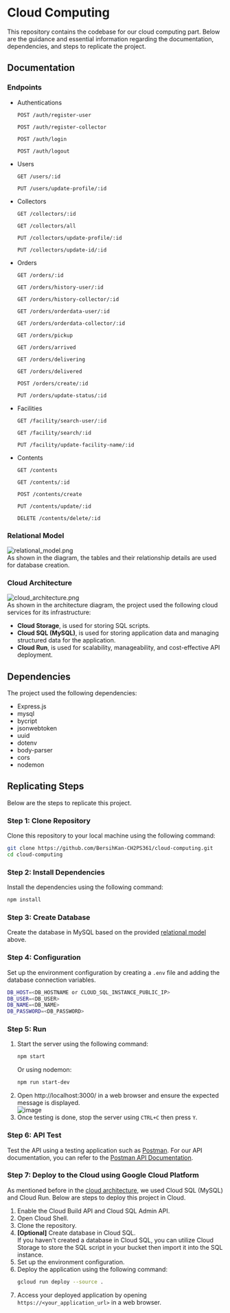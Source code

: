 # Cloud Computing
This repository contains the codebase for our cloud computing part. Below are the guidance and essential information regarding the documentation, dependencies, and steps to replicate the project.

## Documentation
### Endpoints
* Authentications
  ```
  POST /auth/register-user
  ```
  ```
  POST /auth/register-collector
  ```
  ```
  POST /auth/login
  ```
  ```
  POST /auth/logout
  ```
* Users
  ```
  GET /users/:id
  ```
  ```
  PUT /users/update-profile/:id
  ```
* Collectors
  ```
  GET /collectors/:id
  ```
  ```
  GET /collectors/all
  ```
  ```
  PUT /collectors/update-profile/:id
  ```
  ```
  PUT /collectors/update-id/:id
  ```
* Orders
  ```
  GET /orders/:id
  ```
  ```
  GET /orders/history-user/:id
  ```
  ```
  GET /orders/history-collector/:id
  ```
  ```
  GET /orders/orderdata-user/:id
  ```
  ```
  GET /orders/orderdata-collector/:id
  ```
  ```
  GET /orders/pickup
  ```
  ```
  GET /orders/arrived
  ```
  ```
  GET /orders/delivering
  ```
  ```
  GET /orders/delivered
  ```
  ```
  POST /orders/create/:id
  ```
  ```
  PUT /orders/update-status/:id
  ```
* Facilities
  ```
  GET /facility/search-user/:id
  ```
  ```
  GET /facility/search/:id
  ```
  ```
  PUT /facility/update-facility-name/:id
  ```
* Contents
  ```
  GET /contents
  ```
  ```
  GET /contents/:id
  ```
  ```
  POST /contents/create
  ```
  ```
  PUT /contents/update/:id
  ```
  ```
  DELETE /contents/delete/:id
  ```

### Relational Model
![relational_model.png](https://github.com/BersihKan-CH2PS361/cloud-computing/blob/main/diagrams/relational-model.png) <br>
As shown in the diagram, the tables and their relationship details are used for database creation.

### Cloud Architecture
![cloud_architecture.png](https://github.com/BersihKan-CH2PS361/cloud-computing/blob/main/diagrams/cloud-architecture.png) <br>
As shown in the architecture diagram, the project used the following cloud services for its infrastructure:
* __Cloud Storage__, is used for storing SQL scripts.
* __Cloud SQL (MySQL)__, is used for storing application data and managing structured data for the application.
* __Cloud Run__, is used for scalability, manageability, and cost-effective API deployment.

## Dependencies
The project used the following dependencies:
* Express.js
* mysql
* bycript
* jsonwebtoken
* uuid
* dotenv
* body-parser
* cors
* nodemon

## Replicating Steps
Below are the steps to replicate this project.
### Step 1: Clone Repository
Clone this repository to your local machine using the following command:
```bash
git clone https://github.com/BersihKan-CH2PS361/cloud-computing.git
cd cloud-computing
```
### Step 2: Install Dependencies
Install the dependencies using the following command:
```bash
npm install
```
### Step 3: Create Database
Create the database in MySQL based on the provided [relational model](https://github.com/BersihKan-CH2PS361/cloud-computing/?tab=readme-ov-file#relational-model) above.
### Step 4: Configuration
Set up the environment configuration by creating a `.env` file and adding the database connection variables.
```bash
DB_HOST=<DB_HOSTNAME or CLOUD_SQL_INSTANCE_PUBLIC_IP>
DB_USER=<DB_USER>
DB_NAME=<DB_NAME>
DB_PASSWORD=<DB_PASSWORD>
```
### Step 5: Run
1. Start the server using the following command:
   ```bash
   npm start
   ```
   Or using nodemon:
   ```bash
   npm run start-dev
   ```
2. Open http://localhost:3000/ in a web browser and ensure the expected message is displayed.<br>
   ![image](https://github.com/BersihKan-CH2PS361/cloud-computing/assets/87643077/2f2b4e3c-0007-426b-a112-a80984264104)
3. Once testing is done, stop the server using `CTRL+C` then press `Y`.
### Step 6: API Test
Test the API using a testing application such as [Postman](https://www.postman.com/). For our API documentation, you can refer to the [Postman API Documentation]([https://learning.postman.com/docs/sending-requests/requests/](https://documenter.getpostman.com/view/30076504/2s9YkodgaZ)).
### Step 7: Deploy to the Cloud using Google Cloud Platform
As mentioned before in the [cloud architecture](https://github.com/BersihKan-CH2PS361/cloud-computing/?tab=readme-ov-file#cloud-architecture), we used Cloud SQL (MySQL) and Cloud Run. Below are steps to deploy this project in Cloud.
1. Enable the Cloud Build API and Cloud SQL Admin API.
2. Open Cloud Shell.
3. Clone the repository.
4. __[Optional]__ Create database in Cloud SQL.<br>
   If you haven't created a database in Cloud SQL, you can utilize Cloud Storage to store the SQL script in your bucket then import it into the SQL instance.
5. Set up the environment configuration.
6. Deploy the application using the following command:
   ```bash
   gcloud run deploy --source .
   ```
7. Access your deployed application by opening `https://<your_application_url>` in a web browser.
